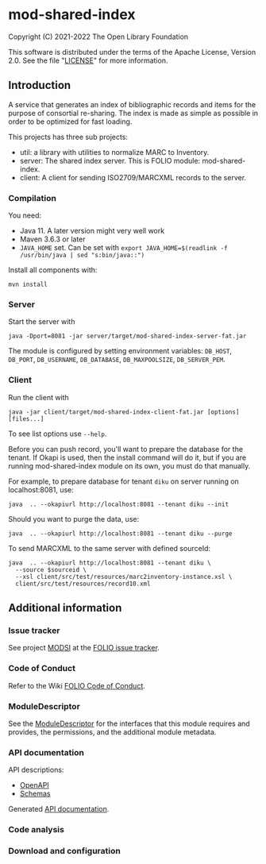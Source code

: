 # mod-shared-index

Copyright (C) 2021-2022 The Open Library Foundation

This software is distributed under the terms of the Apache License,
Version 2.0. See the file "[LICENSE](LICENSE)" for more information.

## Introduction

A service that generates an index of bibliographic records and items for the purpose of consortial re-sharing.
The index is made as simple as possible in order to be optimized for fast loading.

This projects has three sub projects:

 * util: a library with utilities to normalize MARC to Inventory.
 * server: The shared index server. This is FOLIO module: mod-shared-index.
 * client: A client for sending ISO2709/MARCXML records to the server.

### Compilation

You need:

 * Java 11. A later version might very well work
 * Maven 3.6.3 or later
 * `JAVA_HOME` set. Can be set with
   `export JAVA_HOME=$(readlink -f /usr/bin/java | sed "s:bin/java::")`

Install all components with:

    mvn install

### Server

Start the server with

    java -Dport=8081 -jar server/target/mod-shared-index-server-fat.jar

The module is configured by setting environment variables:
`DB_HOST`, `DB_PORT`, `DB_USERNAME`, `DB_DATABASE`, `DB_MAXPOOLSIZE`, `DB_SERVER_PEM`.

### Client

Run the client with

    java -jar client/target/mod-shared-index-client-fat.jar [options] [files...]

To see list options use `--help`.

Before you can push record, you'll want to prepare the database for the tenant. If
Okapi is used, then the install command will do it, but if you are running mod-shared-index module
on its own, you must do that manually.

For example, to prepare database for tenant `diku` on server running on localhost:8081, use:

    java  .. --okapiurl http://localhost:8081 --tenant diku --init

Should you want to purge the data, use:

    java  .. --okapiurl http://localhost:8081 --tenant diku --purge

To send MARCXML to the same server with defined sourceId:

    java  .. --okapiurl http://localhost:8081 --tenant diku \
      --source $sourceid \
      --xsl client/src/test/resources/marc2inventory-instance.xsl \
      client/src/test/resources/record10.xml

## Additional information

### Issue tracker

See project [MODSI](https://issues.folio.org/browse/MODSI)
at the [FOLIO issue tracker](https://dev.folio.org/guidelines/issue-tracker).

### Code of Conduct

Refer to the Wiki [FOLIO Code of Conduct](https://wiki.folio.org/display/COMMUNITY/FOLIO+Code+of+Conduct).

### ModuleDescriptor

See the [ModuleDescriptor](descriptors/ModuleDescriptor-template.json)
for the interfaces that this module requires and provides, the permissions,
and the additional module metadata.

### API documentation

API descriptions:
 * [OpenAPI](src/main/resources/openapi/)
 * [Schemas](src/main/resources/openapi/schemas/)

Generated [API documentation](https://dev.folio.org/reference/api/#mod-shared-index).

### Code analysis


### Download and configuration


